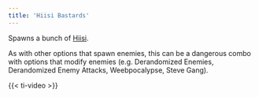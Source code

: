 ```yaml
---
title: 'Hiisi Bastards'
---
```


Spawns a bunch of [Hiisi](https://noita.wiki.gg/wiki/Hiisi).

As with other options that spawn enemies, this can be a dangerous combo with options that modify enemies (e.g. Derandomized Enemies, Derandomized Enemy Attacks, Weebpocalypse, Steve Gang).

{{< ti-video >}}
